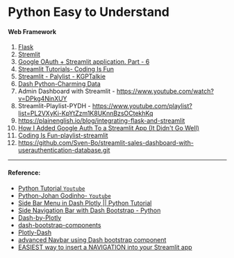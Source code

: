 # Python Easy to Understand

#### Web Framework
1. [Flask](https://github.com/SumonPaul18/flask-python/tree/main)
2. [Stremlit](https://streamlit.io/)
3. [Google OAuth + Streamlit application. Part - 6](https://www.youtube.com/watch?v=WKnnHbS104A)
4. [Streamlit Tutorials- Coding Is Fun](https://www.youtube.com/playlist?list=PL7QI8ORyVSCaejt2LICRQtOTwmPiwKO2n)
5. [Streamlit - Palylist - KGPTalkie](https://www.youtube.com/@KGPTalkie)
6. [Dash Python-Charming Data](https://www.youtube.com/@CharmingData/playlists)
7. Admin Dashboard with Streamlit - https://www.youtube.com/watch?v=DPkg4NinXUY
8. Streamlit-Playlist-PYDH - https://www.youtube.com/playlist?list=PL2VXyKi-KpYtZzm1K8UKnnBzsOCtekhKq
9. https://plainenglish.io/blog/integrating-flask-and-streamlit
10. [How I Added Google Auth To a Streamlit App (It Didn't Go Well)](https://www.youtube.com/watch?v=0M4K53XBsjo)
11. [Coding Is Fun-playlist-streamlit](https://www.youtube.com/@CodingIsFun/playlists)
12. https://github.com/Sven-Bo/streamlit-sales-dashboard-with-userauthentication-database.git
---
#### Reference:
- [Python Tutorial `Youtube`](https://www.youtube.com/playlist?list=PLJJcOjd3n1ZciR86Tc0y1Z2b2J1Nr9bAB)
- [Python-Johan Godinho- `Youtube`](https://www.youtube.com/@johangodinho/playlists)
- [Side Bar Menu in Dash Plotly || Python Tutorial](https://www.youtube.com/watch?v=_pd-TCvJ8bk)
- [Side Navigation Bar with Dash Bootstrap - Python](https://www.youtube.com/watch?v=ln8dyS2y4Nc)
- [Dash-by-Plotly](https://github.com/Coding-with-Adam/Dash-by-Plotly/tree/master/Bootstrap/Side-Bar)
- [dash-bootstrap-components](https://dash-bootstrap-components.opensource.faculty.ai/docs/components/nav/)
- [Plotly-Dash](https://github.com/DashBookProject/Plotly-Dash)
- [advanced Navbar using Dash bootstrap component](https://www.youtube.com/watch?v=4tyyTWkC-fc)
- [EASIEST way to insert a NAVIGATION into your Streamlit app](https://www.youtube.com/watch?v=hEPoto5xp3k)


